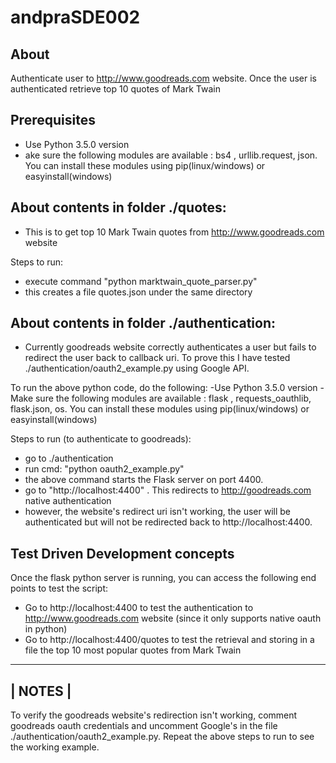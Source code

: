 # andpraSDE002

## About

Authenticate user to http://www.goodreads.com website. Once the user is authenticated retrieve top 10 quotes of Mark Twain

## Prerequisites
- Use Python 3.5.0 version
- ake sure the following modules are available : bs4  , urllib.request, json. You can install these modules using pip(linux/windows) or easyinstall(windows) 


## About contents in folder ./quotes:
- This is to get top 10 Mark Twain quotes from http://www.goodreads.com website

Steps to run:
- execute command "python marktwain_quote_parser.py"
- this creates a file quotes.json under the same directory


## About contents in folder ./authentication:
- Currently goodreads website correctly authenticates a user but fails to redirect the user back to callback uri. To prove this I have tested ./authentication/oauth2_example.py using Google API. 

To run the above python code, do the following:
-Use Python 3.5.0 version
-Make sure the following modules are available : flask , requests_oauthlib, flask.json, os. You can install these modules using pip(linux/windows) or easyinstall(windows) 

Steps to run (to authenticate to goodreads):
- go to ./authentication
- run cmd: "python oauth2_example.py"
- the above command starts the Flask server on port 4400. 
- go to "http://localhost:4400" . This redirects to http://goodreads.com native authentication
- however, the website's redirect uri isn't working, the user will be authenticated but will not be redirected back to http://localhost:4400.

## Test Driven Development concepts
Once the flask python server is running, you can access the following end points to test the script:
- Go to http://localhost:4400 to test the authentication to http://www.goodreads.com website (since it only supports native oauth in python)
- Go to http://localhost:4400/quotes to test the retrieval and storing in a file the top 10 most popular quotes from Mark Twain

---------
| NOTES |
---------
To verify the goodreads website's redirection isn't working, comment goodreads oauth credentials and uncomment Google's in the file ./authentication/oauth2_example.py. Repeat the above steps to run to see the working example.

